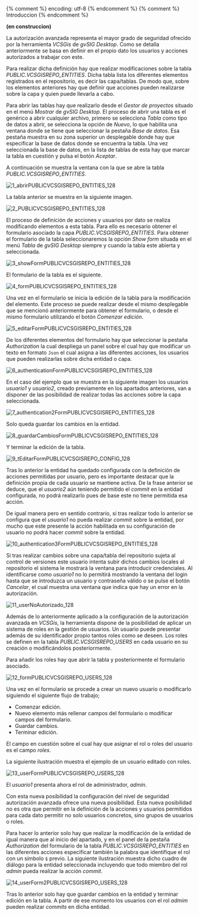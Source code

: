 {% comment %} encoding: utf-8 {% endcomment %}
{% comment %} Introduccion {% endcomment %} 

**(en construccion)**

La autorización avanzada representa el mayor grado de seguridad ofrecido por la herramienta *VCSGis* de *gvSIG
Desktop*. Como se detalla anteriormente se basa en definir en el propio dato los usuarios y acciones autorizados a 
trabajar con este.

Para realizar dicha definición hay que realizar modificaciones sobre la tabla *PUBLIC.VCSGISREPO_ENTITIES*. Dicha
tabla lista los diferentes elementos registrados en el repositorio, es decir las capa/tablas. De modo que, sobre 
los elementos anteriores hay que definir que acciones pueden realizarse sobre la capa y quien puede llevarla a cabo.

Para abrir las tablas hay que realizarlo desde el *Gestor de proyectos* situado en el menú *Mostrar* de 
*gvSIG Desktop*. El proceso de abrir una tabla es el genérico a abrir cualquier archivo, primero se 
selecciona *Tabla* como tipo de datos a abrir, se selecciona la opción de *Nuevo*, lo que habilita una 
ventana donde se tiene que seleccionar la pestaña *Base de datos*. Esa pestaña muestra en su zona superior
un desplegable donde hay que especificar la base de datos donde se encuentra la tabla. 
Una vez seleccionada la base de datos, en la lista de tablas de esta hay que marcar la tabla 
en cuestión y pulsa el botón *Aceptar*.

A continuación se muestra la ventana con la que se abre la tabla *PUBLIC.VCSGISREPO_ENTITIES*.

![1_abrirPUBLICVCSGISREPO_ENTITIES_128](autorizacion_avanzada_files/1_abrirPUBLICVCSGISREPO_ENTITIES_128.png)

La tabla anterior se muestra en la siguiente imagen.

![2_PUBLICVCSGISREPO_ENTITIES_128](autorizacion_avanzada_files/2_PUBLICVCSGISREPO_ENTITIES_128.png)

El proceso de definición de acciones y usuarios por dato se realiza modificando elementos a esta tabla.
Para ello es necesario obtener el formulario asociado la capa *PUBLIC.VCSGISREPO_ENTITIES*. 
Para obtener el formulario de la tabla seleccionaremos la opción *Show form* situada en el menú 
*Tabla* de *gvSIG Desktop* siempre y cuando la tabla este abierta y seleccionada.

![3_showFormPUBLICVCSGISREPO_ENTITIES_128](autorizacion_avanzada_files/3_showFormPUBLICVCSGISREPO_ENTITIES_128.png)

El formulario de la tabla es el siguiente.

![4_formPUBLICVCSGISREPO_ENTITIES_128](autorizacion_avanzada_files/4_formPUBLICVCSGISREPO_ENTITIES_128.png)

Una vez en el formulario se inicia la edición de la tabla para la modificación del elemento. 
Este proceso se puede realizar desde el mismo desplegable que se mencionó anteriormente para obtener 
el formulario, o desde el mismo formulario utilizando el botón *Comenzar edición*.

![5_editarFormPUBLICVCSGISREPO_ENTITIES_128](autorizacion_avanzada_files/5_editarFormPUBLICVCSGISREPO_ENTITIES_128.png)

De los diferentes elementos del formulario hay que seleccionar la pestaña *Authorization* la cual despliega un panel
sobre el cual hay que modificar un texto en formato ```Json``` el cual asigna a las diferentes acciones, los usuarios
que pueden realizarlas sobre dicha entidad o capa.

![6_authenticationFormPUBLICVCSGISREPO_ENTITIES_128](autorizacion_avanzada_files/6_authenticationFormPUBLICVCSGISREPO_ENTITIES_128.png)

En el caso del ejemplo que se muestra en la siguiente imagen los usuarios *usuario1* y *usuario2*, creado previamente 
en los apartados anteriores, van a disponer de las posibilidad de  realizar todas las acciones sobre la capa 
seleccionada.

![7_authentication2FormPUBLICVCSGISREPO_ENTITIES_128](autorizacion_avanzada_files/7_authentication2FormPUBLICVCSGISREPO_ENTITIES_128.png)

Solo queda guardar los cambios en la entidad.

![8_guardarCambiosFormPUBLICVCSGISREPO_ENTITIES_128](autorizacion_avanzada_files/8_guardarCambiosFormPUBLICVCSGISREPO_ENTITIES_128.png)

Y terminar la edición de la tabla.

![9_tEditarFormPUBLICVCSGISREPO_CONFIG_128](autorizacion_avanzada_files/9_tEditarFormPUBLICVCSGISREPO_ENTITIES_128.png)

Tras lo anterior la entidad ha quedado configurada con la definición de acciones permitidas por usuario, pero 
es importante destacar que la definición propia de cada usuario se mantiene activa. De la frase anterior se deduce,
que el *usuario2* aún teniendo permitido el *commit* en la entidad configurada, no podrá realizarlo pues 
de base este no tiene permitida esa acción.

De igual manera pero en sentido contrario, si tras realizar todo lo anterior se configura que el *usuario1* no pueda
realizar *commit* sobre la entidad, por mucho que este presente la acción habilitada en su configuración de usuario no
podrá hacer *commit* sobre la entidad.

![10_authentication3FormPUBLICVCSGISREPO_ENTITIES_128](autorizacion_avanzada_files/10_authentication3FormPUBLICVCSGISREPO_ENTITIES_128.png)

Si tras realizar cambios sobre una capa/tabla del repositorio sujeta al control de versiones este usuario
intenta subir dichos cambios locales al repositorio el sistema le mostrará la ventana para introducir credenciales.
Al identificarse como *usuario1* no lo permitirá mostrando la ventana del login hasta que se introduzca un usuario
y contraseña válido o se pulse el botón *Cancelar*, el cual muestra una ventana que indica que hay un error en la 
autorización.

![11_userNoAutorizado_128](autorizacion_avanzada_files/11_userNoAutorizado_128.png)

Además de lo anteriormente aplicado a la configuración de la autorización avanzada en *VCSGis*, la herramienta dispone
de la posibilidad de aplicar un sistema de roles en la gestión de usuarios. Un usuario puede presentar además de 
su identificador propio tantos roles como se deseen. Los roles se definen en la tabla *PUBLIC.VCSGISREPO_USERS* en 
cada usuario en su creación o modificándolos posteriormente.

Para añadir los roles hay que abrir la tabla y posteriormente el formulario asociado.

![12_formPUBLICVCSGISREPO_USERS_128](autorizacion_avanzada_files/12_formPUBLICVCSGISREPO_USERS_128.png)

Una vez en el formulario se procede a crear un nuevo usuario o modificarlo siguiendo el siguiente flujo de trabajo;

 * Comenzar edición.
 * Nuevo elemento más rellenar campos del formulario o modificar campos del formulario.
 * Guardar cambios.
 * Terminar edición.

El campo en cuestión sobre el cual hay que asignar el rol o roles del usuario es el campo *roles*.

La siguiente ilustración muestra el ejemplo de un usuario editado con roles.

![13_userFormPUBLICVCSGISREPO_USERS_128](autorizacion_avanzada_files/13_userFormPUBLICVCSGISREPO_USERS_128.png)

El *usuario1* presenta ahora el rol de administrador, *admin*.

Con esta nueva posibilidad la configuración del nivel de seguridad autorización avanzada ofrece una nueva posibilidad.
Esta nueva posibilidad no es otra que permitir en la definición de la acciones y usuarios permitidos para cada dato 
permitir no solo usuarios concretos, sino grupos de usuarios o roles.

Para hacer lo anterior solo hay que realizar la modificación de la entidad de igual manera que al inicio del apartado,
y en el panel de la pestaña *Authorization* del formulario de la tabla *PUBLIC.VCSGISREPO_ENTITIES* en las diferentes
acciones especificar también la palabra que identifique el rol con un símbolo ```$``` previo. La siguiente ilustración 
muestra dicho cuadro de diálogo para la entidad seleccionada incluyendo que todo miembro del rol *admin* 
pueda realizar la acción *commit*.

![14_userForm2PUBLICVCSGISREPO_USERS_128](autorizacion_avanzada_files/14_userForm2PUBLICVCSGISREPO_USERS_128.png)

Tras lo anterior solo hay que guardar cambios en la entidad y terminar edición en la tabla. A partir de ese momento 
los usuarios con el rol *admim* pueden realizar *commits* en dicha entidad.





